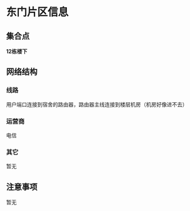 # 东门片区信息
## 集合点
**12栋楼下**
## 网络结构
### 线路
用户端口连接到宿舍的路由器，路由器主线连接到楼层机房（机房好像进不去）
### 运营商
电信
### 其它
暂无
## 注意事项
暂无
